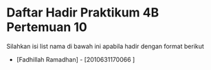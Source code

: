 # Daftar Hadir Praktikum 4B Pertemuan 10
Silahkan isi list nama di bawah ini apabila hadir dengan format berikut

- [Fadhillah Ramadhan] - [2010631170066 ]

